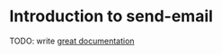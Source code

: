 # Introduction to send-email

TODO: write [great documentation](http://jacobian.org/writing/what-to-write/)
